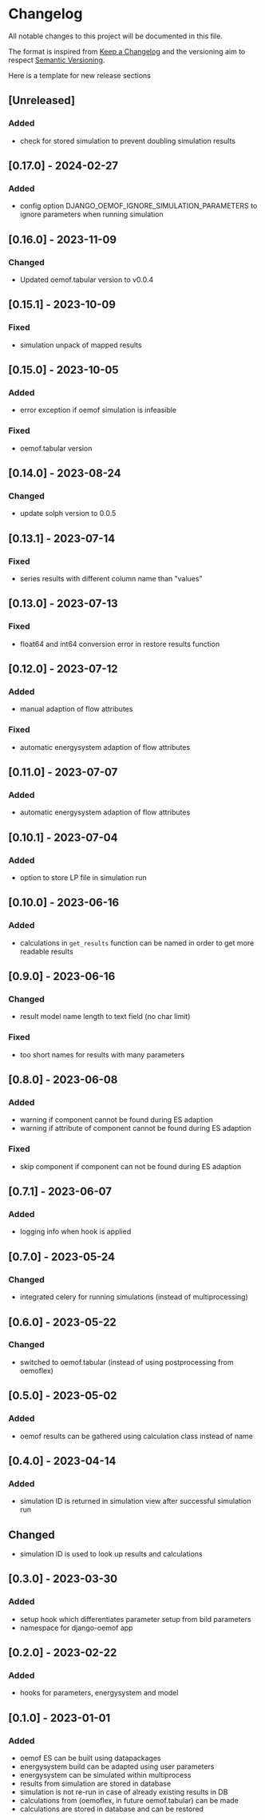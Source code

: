 # Changelog
All notable changes to this project will be documented in this file.

The format is inspired from [Keep a Changelog](http://keepachangelog.com/en/1.0.0/)
and the versioning aim to respect [Semantic Versioning](http://semver.org/spec/v2.0.0.html).

Here is a template for new release sections

## [Unreleased]
### Added
- check for stored simulation to prevent doubling simulation results

## [0.17.0] - 2024-02-27
### Added
- config option DJANGO_OEMOF_IGNORE_SIMULATION_PARAMETERS to ignore parameters when running simulation

## [0.16.0] - 2023-11-09
### Changed
- Updated oemof.tabular version to v0.0.4

## [0.15.1] - 2023-10-09
### Fixed
- simulation unpack of mapped results

## [0.15.0] - 2023-10-05
### Added
- error exception if oemof simulation is infeasible

### Fixed
- oemof.tabular version

## [0.14.0] - 2023-08-24
### Changed
- update solph version to 0.0.5

## [0.13.1] - 2023-07-14
### Fixed
- series results with different column name than "values"

## [0.13.0] - 2023-07-13
### Fixed
- float64 and int64 conversion error in restore results function

## [0.12.0] - 2023-07-12
### Added
- manual adaption of flow attributes

### Fixed
- automatic energysystem adaption of flow attributes

## [0.11.0] - 2023-07-07
### Added
- automatic energysystem adaption of flow attributes

## [0.10.1] - 2023-07-04
### Added
- option to store LP file in simulation run

## [0.10.0] - 2023-06-16
### Added
- calculations in `get_results` function can be named in order to get more readable results

## [0.9.0] - 2023-06-16
### Changed
- result model name length to text field (no char limit)

### Fixed
- too short names for results with many parameters

## [0.8.0] - 2023-06-08
### Added
- warning if component cannot be found during ES adaption
- warning if attribute of component cannot be found during ES adaption

### Fixed
- skip component if component can not be found during ES adaption

## [0.7.1] - 2023-06-07
### Added
- logging info when hook is applied

## [0.7.0] - 2023-05-24
### Changed
- integrated celery for running simulations (instead of multiprocessing)

## [0.6.0] - 2023-05-22
### Changed
- switched to oemof.tabular (instead of using postprocessing from oemoflex)

## [0.5.0] - 2023-05-02
### Added
- oemof results can be gathered using calculation class instead of name

## [0.4.0] - 2023-04-14
### Added
- simulation ID is returned in simulation view  after successful simulation run

## Changed
- simulation ID is used to look up results and calculations

## [0.3.0] - 2023-03-30
### Added
- setup hook which differentiates parameter setup from bild parameters
- namespace for django-oemof app

## [0.2.0] - 2023-02-22
### Added
- hooks for parameters, energysystem and model

## [0.1.0] - 2023-01-01
### Added
- oemof ES can be built using datapackages
- energysystem build can be adapted using user parameters
- energysystem can be simulated within multiprocess
- results from simulation are stored in database
- simulation is not re-run in case of already existing results in DB
- calculations from (oemoflex, in future oemof.tabular) can be made
- calculations are stored in database and can be restored
